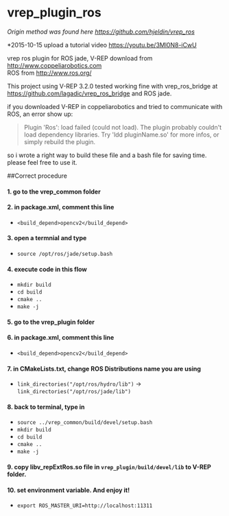 vrep_plugin_ros
========
*Origin method was found here https://github.com/hjeldin/vrep_ros*

*2015-10-15 upload a tutorial video https://youtu.be/3Ml0N8-iCwU

vrep ros plugin for ROS jade, V-REP download from http://www.coppeliarobotics.com   
ROS from http://www.ros.org/

This project using V-REP 3.2.0 tested working fine with vrep_ros_bridge at https://github.com/lagadic/vrep_ros_bridge
and ROS jade.

if you downloaded V-REP in coppeliarobotics and tried to communicate with ROS,
an error show up:
>Plugin 'Ros': load failed (could not load). 
>The plugin probably couldn't load dependency libraries. 
>Try 'ldd pluginName.so' for more infos, or simply rebuild the plugin.

so i wrote a right way to build these file and a bash file for saving time. please feel free to use it.

##Correct procedure

#### 1. go to the vrep_common folder
#### 2. in package.xml, comment this line
* `<build_depend>opencv2</build_depend>`

#### 3. open a termnial and type
* `source /opt/ros/jade/setup.bash`

#### 4. execute code in this flow 

* `mkdir build`
* `cd build`
* `cmake ..`
* `make -j`

#### 5. go to the vrep_plugin folder
#### 6. in package.xml, comment this line
* `<build_depend>opencv2</build_depend>`

#### 7. in CMakeLists.txt, change ROS Distributions name you are using
* `link_directories("/opt/ros/hydro/lib")` -> `link_directories("/opt/ros/jade/lib")`

#### 8. back to terminal, type in 

* `source ../vrep_common/build/devel/setup.bash`
* `mkdir build`
* `cd build`
* `cmake ..`
* `make -j`

#### 9. copy libv_repExtRos.so file in `vrep_plugin/build/devel/lib` to V-REP folder.

#### 10. set environment variable. And enjoy it!
* `export ROS_MASTER_URI=http://localhost:11311`
